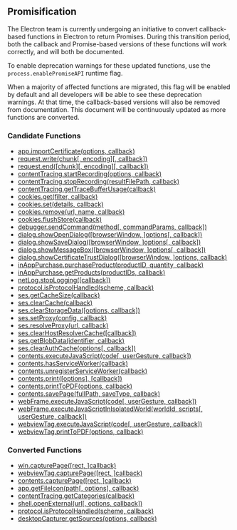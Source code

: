 ## Promisification

The Electron team is currently undergoing an initiative to convert callback-based functions in Electron to return Promises. During this transition period, both the callback and Promise-based versions of these functions will work correctly, and will both be documented.

To enable deprecation warnings for these updated functions, use the `process.enablePromiseAPI` runtime flag.

When a majority of affected functions are migrated, this flag will be enabled by default and all developers will be able to see these deprecation warnings. At that time, the callback-based versions will also be removed from documentation. This document will be continuously updated as more functions are converted.

### Candidate Functions

- [app.importCertificate(options, callback)](https://github.com/electron/electron/blob/master/docs/api/app.md#importCertificate)
- [request.write(chunk[, encoding][, callback])](https://github.com/electron/electron/blob/master/docs/api/client-request.md#write)
- [request.end([chunk][, encoding][, callback])](https://github.com/electron/electron/blob/master/docs/api/client-request.md#end)
- [contentTracing.startRecording(options, callback)](https://github.com/electron/electron/blob/master/docs/api/content-tracing.md#startRecording)
- [contentTracing.stopRecording(resultFilePath, callback)](https://github.com/electron/electron/blob/master/docs/api/content-tracing.md#stopRecording)
- [contentTracing.getTraceBufferUsage(callback)](https://github.com/electron/electron/blob/master/docs/api/content-tracing.md#getTraceBufferUsage)
- [cookies.get(filter, callback)](https://github.com/electron/electron/blob/master/docs/api/cookies.md#get)
- [cookies.set(details, callback)](https://github.com/electron/electron/blob/master/docs/api/cookies.md#set)
- [cookies.remove(url, name, callback)](https://github.com/electron/electron/blob/master/docs/api/cookies.md#remove)
- [cookies.flushStore(callback)](https://github.com/electron/electron/blob/master/docs/api/cookies.md#flushStore)
- [debugger.sendCommand(method[, commandParams, callback])](https://github.com/electron/electron/blob/master/docs/api/debugger.md#sendCommand)
- [dialog.showOpenDialog([browserWindow, ]options[, callback])](https://github.com/electron/electron/blob/master/docs/api/dialog.md#showOpenDialog)
- [dialog.showSaveDialog([browserWindow, ]options[, callback])](https://github.com/electron/electron/blob/master/docs/api/dialog.md#showSaveDialog)
- [dialog.showMessageBox([browserWindow, ]options[, callback])](https://github.com/electron/electron/blob/master/docs/api/dialog.md#showMessageBox)
- [dialog.showCertificateTrustDialog([browserWindow, ]options, callback)](https://github.com/electron/electron/blob/master/docs/api/dialog.md#showCertificateTrustDialog)
- [inAppPurchase.purchaseProduct(productID, quantity, callback)](https://github.com/electron/electron/blob/master/docs/api/in-app-purchase.md#purchaseProduct)
- [inAppPurchase.getProducts(productIDs, callback)](https://github.com/electron/electron/blob/master/docs/api/in-app-purchase.md#getProducts)
- [netLog.stopLogging([callback])](https://github.com/electron/electron/blob/master/docs/api/net-log.md#stopLogging)
- [protocol.isProtocolHandled(scheme, callback)](https://github.com/electron/electron/blob/master/docs/api/protocol.md#isProtocolHandled)
- [ses.getCacheSize(callback)](https://github.com/electron/electron/blob/master/docs/api/session.md#getCacheSize)
- [ses.clearCache(callback)](https://github.com/electron/electron/blob/master/docs/api/session.md#clearCache)
- [ses.clearStorageData([options, callback])](https://github.com/electron/electron/blob/master/docs/api/session.md#clearStorageData)
- [ses.setProxy(config, callback)](https://github.com/electron/electron/blob/master/docs/api/session.md#setProxy)
- [ses.resolveProxy(url, callback)](https://github.com/electron/electron/blob/master/docs/api/session.md#resolveProxy)
- [ses.clearHostResolverCache([callback])](https://github.com/electron/electron/blob/master/docs/api/session.md#clearHostResolverCache)
- [ses.getBlobData(identifier, callback)](https://github.com/electron/electron/blob/master/docs/api/session.md#getBlobData)
- [ses.clearAuthCache(options[, callback])](https://github.com/electron/electron/blob/master/docs/api/session.md#clearAuthCache)
- [contents.executeJavaScript(code[, userGesture, callback])](https://github.com/electron/electron/blob/master/docs/api/web-contents.md#executeJavaScript)
- [contents.hasServiceWorker(callback)](https://github.com/electron/electron/blob/master/docs/api/web-contents.md#hasServiceWorker)
- [contents.unregisterServiceWorker(callback)](https://github.com/electron/electron/blob/master/docs/api/web-contents.md#unregisterServiceWorker)
- [contents.print([options], [callback])](https://github.com/electron/electron/blob/master/docs/api/web-contents.md#print)
- [contents.printToPDF(options, callback)](https://github.com/electron/electron/blob/master/docs/api/web-contents.md#printToPDF)
- [contents.savePage(fullPath, saveType, callback)](https://github.com/electron/electron/blob/master/docs/api/web-contents.md#savePage)
- [webFrame.executeJavaScript(code[, userGesture, callback])](https://github.com/electron/electron/blob/master/docs/api/web-frame.md#executeJavaScript)
- [webFrame.executeJavaScriptInIsolatedWorld(worldId, scripts[, userGesture, callback])](https://github.com/electron/electron/blob/master/docs/api/web-frame.md#executeJavaScriptInIsolatedWorld)
- [webviewTag.executeJavaScript(code[, userGesture, callback])](https://github.com/electron/electron/blob/master/docs/api/webview-tag.md#executeJavaScript)
- [webviewTag.printToPDF(options, callback)](https://github.com/electron/electron/blob/master/docs/api/webview-tag.md#printToPDF)

### Converted Functions

- [win.capturePage([rect, ]callback)](https://github.com/electron/electron/blob/master/docs/api/browser-window.md#capturePage)
- [webviewTag.capturePage([rect, ]callback)](https://github.com/electron/electron/blob/master/docs/api/webview-tag.md#capturePage)
- [contents.capturePage([rect, ]callback)](https://github.com/electron/electron/blob/master/docs/api/web-contents.md#capturePage)
- [app.getFileIcon(path[, options], callback)](https://github.com/electron/electron/blob/master/docs/api/app.md#getFileIcon)
- [contentTracing.getCategories(callback)](https://github.com/electron/electron/blob/master/docs/api/content-tracing.md#getCategories)
- [shell.openExternal(url[, options, callback])](https://github.com/electron/electron/blob/master/docs/api/shell.md#openExternal)
- [protocol.isProtocolHandled(scheme, callback)](https://github.com/electron/electron/blob/master/docs/api/protocol.md#isProtocolHandled)
- [desktopCapturer.getSources(options, callback)](https://github.com/electron/electron/blob/master/docs/api/desktop-capturer.md#getSources)